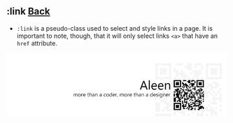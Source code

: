 ## :link [**Back**](./../pseudoClass.md)

- `:link` is a pseudo-class used to select and style links in a page. It is important to note, though, that it will only select links `<a>` that have an `href` attribute.

<a href="http://aleen42.github.io/" target="_blank" ><img src="./../../../pic/tail.gif"></a>
